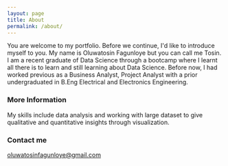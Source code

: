 ```yaml
---
layout: page
title: About
permalink: /about/
---
```


You are welcome to my portfolio. Before we continue, I'd like to introduce myself to you. My name is Oluwatosin Fagunloye but you can call me Tosin. I am a recent graduate of Data Science through a bootcamp where I learnt all there is to learn and still learning about Data Science. Before now, I had worked previous as a Business Analyst, Project Analyst with a prior undergraduated in B.Eng Electrical and Electronics Engineering.

### More Information

My skills include data analysis and working with large dataset to give qualitative and quantitative insights through visualization.

### Contact me

[oluwatosinfagunloye@gmail.com](mailto:oluwatosinfagunloye@gmail.com)
